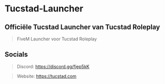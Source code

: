 # Tucstad-Launcher
## Officiële Tucstad Launcher van Tucstad Roleplay

> FiveM Launcher voor Tucstad Roleplay


## Socials
> Discord: https://discord.gg/fjep5kK

> Website: https://tucstad.com
